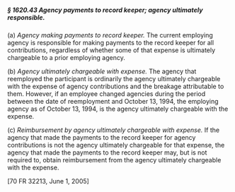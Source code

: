##### § 1620.43 Agency payments to record keeper; agency ultimately responsible. #####

(a) *Agency making payments to record keeper.* The current employing agency is responsible for making payments to the record keeper for all contributions, regardless of whether some of that expense is ultimately chargeable to a prior employing agency.

(b) *Agency ultimately chargeable with expense.* The agency that reemployed the participant is ordinarily the agency ultimately chargeable with the expense of agency contributions and the breakage attributable to them. However, if an employee changed agencies during the period between the date of reemployment and October 13, 1994, the employing agency as of October 13, 1994, is the agency ultimately chargeable with the expense.

(c) *Reimbursement by agency ultimately chargeable with expense.* If the agency that made the payments to the record keeper for agency contributions is not the agency ultimately chargeable for that expense, the agency that made the payments to the record keeper may, but is not required to, obtain reimbursement from the agency ultimately chargeable with the expense.

[70 FR 32213, June 1, 2005]